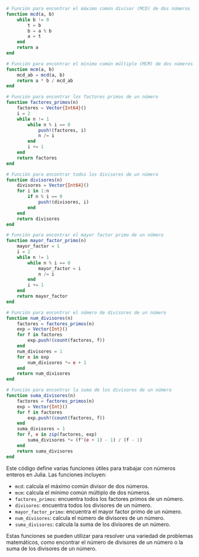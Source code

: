```julia
# Función para encontrar el máximo común divisor (MCD) de dos números
function mcd(a, b)
    while b != 0
        t = b
        b = a % b
        a = t
    end
    return a
end

# Función para encontrar el mínimo común múltiplo (MCM) de dos números
function mcm(a, b)
    mcd_ab = mcd(a, b)
    return a * b / mcd_ab
end

# Función para encontrar los factores primos de un número
function factores_primos(n)
    factores = Vector{Int64}()
    i = 2
    while n != 1
        while n % i == 0
            push!(factores, i)
            n /= i
        end
        i += 1
    end
    return factores
end

# Función para encontrar todos los divisores de un número
function divisores(n)
    divisores = Vector{Int64}()
    for i in 1:n
        if n % i == 0
            push!(divisores, i)
        end
    end
    return divisores
end

# Función para encontrar el mayor factor primo de un número
function mayor_factor_primo(n)
    mayor_factor = 1
    i = 2
    while n != 1
        while n % i == 0
            mayor_factor = i
            n /= i
        end
        i += 1
    end
    return mayor_factor
end

# Función para encontrar el número de divisores de un número
function num_divisores(n)
    factores = factores_primos(n)
    exp = Vector{Int}()
    for f in factores
        exp.push!(count(factores, f))
    end
    num_divisores = 1
    for e in exp
        num_divisores *= e + 1
    end
    return num_divisores
end

# Función para encontrar la suma de los divisores de un número
function suma_divisores(n)
    factores = factores_primos(n)
    exp = Vector{Int}()
    for f in factores
        exp.push!(count(factores, f))
    end
    suma_divisores = 1
    for f, e in zip(factores, exp)
        suma_divisores *= (f^(e + 1) - 1) / (f - 1)
    end
    return suma_divisores
end
```

Este código define varias funciones útiles para trabajar con números enteros en Julia. Las funciones incluyen:

* `mcd`: calcula el máximo común divisor de dos números.
* `mcm`: calcula el mínimo común múltiplo de dos números.
* `factores_primos`: encuentra todos los factores primos de un número.
* `divisores`: encuentra todos los divisores de un número.
* `mayor_factor_primo`: encuentra el mayor factor primo de un número.
* `num_divisores`: calcula el número de divisores de un número.
* `suma_divisores`: calcula la suma de los divisores de un número.

Estas funciones se pueden utilizar para resolver una variedad de problemas matemáticos, como encontrar el número de divisores de un número o la suma de los divisores de un número.